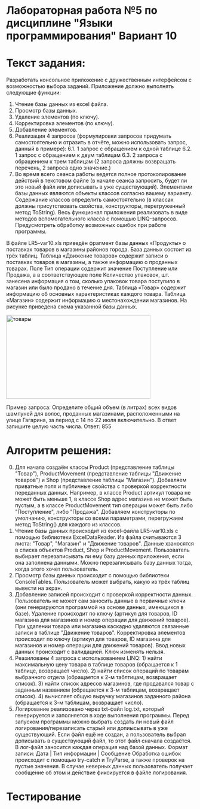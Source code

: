 # Лабораторная работа №5 по дисциплине "Языки программирования" Вариант 10
# Текст задания: 
Разработать консольное приложение с дружественным интерфейсом с возможностью выбора 
заданий. Приложение должно выполнять следующие функции: 
1. Чтение базы данных из excel файла.
2. Просмотр базы данных.
3. Удаление элементов (по ключу).
4. Корректировка элементов (по ключу).
5. Добавление элементов.
6. Реализация 4 запросов (формулировки запросов придумать самостоятельно и отразить в 
отчёте, можно использовать запрос, данный в примере): 
6.1. 1 запрос с обращением к одной таблице
6.2. 1 запрос с обращением к двум таблицам
6.3. 2 запроса с обращением к трем таблицам
(2 запроса должны возвращать перечень, 2 запроса одно значение.)
7. Во время всего сеанса работы ведется полное протоколирование действий в текстовом 
файле (в начале сеанса запросить, будет ли это новый файл или дописывать в уже 
существующий).
Элементами базы данных являются объекты классов согласно вашему варианту. Содержание классов 
определить самостоятельно (в классах должны присутствовать свойства,
конструкторы, перегруженный метод ToString). Весь функционал приложения реализовать в виде 
методов вспомогательного класса с помощью LINQ-запросов.
Предусмотреть обработку возможных ошибок при работе программы.

В файле LR5-var10.xls приведён фрагмент базы данных «Продукты» о поставках товаров в магазины 
районов города. База данных состоит из трёх таблиц. Таблица «Движение товаров» содержит записи о 
поставках товаров в магазины, а также информацию о проданных товарах. Поле Тип операции 
содержит значение Поступление или Продажа, а в соответствующее поле Количество упаковок, шт. 
занесена информация о том, сколько упаковок товара поступило в магазин или было продано в 
течение дня. Таблица «Товар» содержит информацию об основных характеристиках каждого товара. 
Таблица «Магазин» содержит информацию о местонахождении магазинов. На рисунке приведена 
схема указанной базы данных.

<img width="386" height="224" alt="товары" src="https://github.com/user-attachments/assets/88d37b98-0ebf-47fa-a86d-69b7310585d5" />

Пример запроса: 
Определите общий объем (в литрах) всех видов шампуней для волос, проданных магазинами, 
расположенными на улице Гагарина, за период с 14 по 22 июля включительно. В ответ запишите 
целую часть числа. 
Ответ: 855 

# Алгоритм решения:
0. Для начала создаём классы Product (представление таблицы "Товар"), ProductMovement (представление таблицы "Движение товаров") и Shop (представление таблицы "Магазин"). Добавляем приватные поля и публичные свойства с проверкой корректности переданных данных. Например, в классе Product артикул товара не может быть меньше 1, в классе Shop адрес магазина не может быть пустым, а в классе ProductMovement тип операции может быть либо "Поступление", либо "Продажа". Добавляем конструкторы по умолчанию, конструкторы со всеми параметрами, перегружаем метод ToString() для каждого из классов. 
1. Чтение базы данных происходит из excel-файла LR5-var10.xls с помощью библиотеки ExcelDataReader. Из файла считываются 3 листа: "Товар", "Магазин" и "Движение товаров". Данные хзаносятся в списка объектов Product, Shop и ProductMovement. Пользователь выбирает перезаписывать ли ему базу данных приложения, если она заполнена данными. Можно перезаписывать базу данных тогда, когда этого хочет пользователь.
2. Просмотр базы данных происходит с помощью библиотеки ConsoleTables. Пользователь может выбрать, какую из трёх таблиц вывести на экран. 
3. Добавление записей происходит с проверкой корректности данных. Пользователь не может сам заносить данные в первичные ключи (они генерируются программой на основе данных, имеющихся в базе). Удаление происходит по ключу (артикул для товаров, ID магазина для магазинов и номер операции для движений товаров). При удалении товара или магазина каскадно удаляются связанные записи в таблице "Движение товаров". Корректировка элементов происходит по ключу (артикул для товаров, ID магазина для магазинов и номер операции для движений товаров). Ввод новых данных происходит с валидацией. Ключ изменять нельзя. 
4. Реазилованы 4 запроса с использованием LINQ: 1) найти максимальную цену товара в таблице товаров (обращается к 1 таблице, возвращает число). 2) найти список операций по товарам выбранного отдела (обращается к 2-м таблтицам, возвращает список). 3) найти список адресов магазинов, где продавался товар с заданным названием (обращается к 3-м таблицам, возвращает список). 4) вычисляет общую выручку магазинов заданного района (обращается к 3-м таблицам, возвращает число). 
5. Логирование реализовано через txt-файл log.txt, который генерируется и заполняется в ходе выполнения программы. Перед запуском программы можно выбрать создать ли новый файл логирования/перезаписать старый или допиысывать в уже существующий. Если файл ещё не создан, а пользователь выбрал дописывать в существующий файл, то этот файл сначала создаётся. В лог-файл заносится каждая операция над базой данных. Формат записи: Дата | Тип информации | Сообщение
Обработка ошибок происходит с помощью try-catch и TryParse, а также проверок на пустые значения. В случае неверных данных пользователь получает сообщение об этом и действие фиксируется в файле логирования.
# Тестирование
